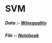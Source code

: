 # SVM

##### Data :- <a href="https://github.com/RishavMishraRM/SVM/blob/main/winequality-red.csv"> Winequality </a> <br>
##### File :- <a href = "https://github.com/RishavMishraRM/SVM/blob/main/SVM.ipynb"> Notebook </a>
